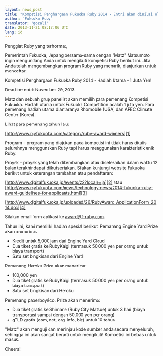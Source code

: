 ```yaml
---
layout: news_post
title: "Kompetisi Penghargaan Fukuoka Ruby 2014 - Entri akan dinilai oleh Matz"
author: "Fukuoka Ruby"
translator: "gozali"
date: 2013-11-21 08:17:06 UTC
lang: id
---
```


Penggiat Ruby yang terhormat,

Pemerintah Fukuoka, Jepang bersama-sama dengan "Matz" Matsumoto ingin
mengundang Anda untuk mengikuti kompetisi Ruby berikut ini. Jika Anda telah
mengembangkan program Ruby yang menarik, dianjurkan untuk mendaftar.

Kompetisi Penghargaan Fukuoka Ruby 2014 - Hadiah Utama - 1 Juta Yen!

Deadline entri: November 29, 2013

Matz dan sebuah grup panelist akan memilih para pemenang Kompetisi Fukuoka.
Hadiah utama untuk Fukuoka Competition adalah 1 juta yen. Para pemenang hadiah
utama diantaranya Rhomobile (USA) dan APEC Climate Center (Korea).

Lihat para pemenang tahun lalu:

[http://www.myfukuoka.com/category/ruby-award-winners][1]

Program - program yang diajukan pada kompetisi ini tidak harus ditulis
seluruhnya menggunakan Ruby tapi harus menggunakan karakteristik unik Ruby.

Proyek - proyek yang telah dikembangkan atau diselesaikan dalam waktu 12 bulan
terakhir dapat diikutsertakan. Silakan kunjungi website Fukuoka berikut untuk
keterangan tambahan atau pendaftaran:

[http://www.digitalfukuoka.jp/events/22?locale=ja][2]
atau
[http://www.myfukuoka.com/news/technology-news/2014-fukuoka-ruby-award-guidelines-for-applicants.html][3]

[http://www.digitalfukuoka.jp/uploaded/26/RubyAward_ApplicationForm_2014.doc][4]

Silakan email form aplikasi ke [award@f-ruby.com][5].

Tahun ini, kami memiliki hadiah spesial berikut:
Pemanang Engine Yard Prize akan menerima:

* Kredit untuk 5,000 jam dari Engine Yard Cloud
* Dua tiket gratis ke RubyKaigi (termasuk 50,000 yen per orang untuk biaya
  transport)
* Satu set bingkisan dari Engine Yard

Pemenang Heroku Prize akan menerima:

* 100,000 yen
* Dua tiket gratis ke RubyKaigi (termasuk 50,000 yen per orang untuk biaya 
  transport)
* Satu set bingkisan dari Heroku

Pemenang paperboy&co. Prize akan menerima:

* Dua tiket gratis ke Shimane (Ruby City Matsue) untuk 3 hari 
  (biaya transportasi sampai dengan 50,000 yen per orang)
* gTLD gratis (com, net, org, info, biz) untuk 10 tahun

"Matz" akan menguji dan meninjau kode sumber anda secara menyeluruh, sehingga
ini akan sangat berarti untuk mengikuti! Kompetisi ini bebas untuk masuk.

Cheers!

[1]: http://www.myfukuoka.com/category/ruby-award-winners
[2]: http://www.digitalfukuoka.jp/events/22?locale=ja
[3]: http://www.myfukuoka.com/news/technology-news/2014-fukuoka-ruby-award-guidelines-for-applicants.html
[4]: http://www.digitalfukuoka.jp/uploaded/26/RubyAward_ApplicationForm_2014.doc
[5]: mailto:award@f-ruby.com
